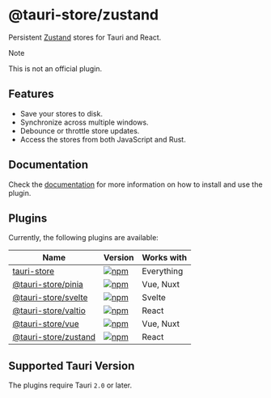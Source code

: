 # @tauri-store/zustand

Persistent [Zustand](https://zustand.docs.pmnd.rs/getting-started/introduction) stores for Tauri and React.

> [!NOTE]
> This is not an official plugin.

## Features

- Save your stores to disk.
- Synchronize across multiple windows.
- Debounce or throttle store updates.
- Access the stores from both JavaScript and Rust.

## Documentation

Check the [documentation](https://tb.dev.br/tauri-store/plugin-zustand/guide/getting-started) for more information on how to install and use the plugin.

## Plugins

Currently, the following plugins are available:

| Name                                                                                       | Version                                                                                                                 | Works with |
| ------------------------------------------------------------------------------------------ | ----------------------------------------------------------------------------------------------------------------------- | ---------- |
| [tauri-store](https://tb.dev.br/tauri-store/guide/getting-started)                         | [![npm](https://img.shields.io/npm/v/tauri-store.svg)](https://www.npmjs.com/package/tauri-store)                       | Everything |
| [@tauri-store/pinia](https://tb.dev.br/tauri-store/plugin-pinia/guide/getting-started)     | [![npm](https://img.shields.io/npm/v/%40tauri-store%2Fpinia.svg)](https://www.npmjs.com/package/@tauri-store/pinia)     | Vue, Nuxt  |
| [@tauri-store/svelte](https://tb.dev.br/tauri-store/plugin-svelte/guide/getting-started)   | [![npm](https://img.shields.io/npm/v/%40tauri-store%2Fsvelte.svg)](https://www.npmjs.com/package/@tauri-store/svelte)   | Svelte     |
| [@tauri-store/valtio](https://tb.dev.br/tauri-store/plugin-valtio/guide/getting-started)   | [![npm](https://img.shields.io/npm/v/%40tauri-store%2Fvaltio.svg)](https://www.npmjs.com/package/@tauri-store/valtio)   | React      |
| [@tauri-store/vue](https://tb.dev.br/tauri-store/plugin-vue/guide/getting-started)         | [![npm](https://img.shields.io/npm/v/%40tauri-store%2Fvue.svg)](https://www.npmjs.com/package/@tauri-store/vue)         | Vue, Nuxt  |
| [@tauri-store/zustand](https://tb.dev.br/tauri-store/plugin-zustand/guide/getting-started) | [![npm](https://img.shields.io/npm/v/%40tauri-store%2Fzustand.svg)](https://www.npmjs.com/package/@tauri-store/zustand) | React      |

## Supported Tauri Version

The plugins require Tauri `2.0` or later.
